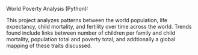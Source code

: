 World Poverty Analysis (Python):

This project analyzes patterns between the world population, life expectancy, child mortality, and fertility over time across the world. Trends found include links between number of children per family and child mortality, population total and poverty total, and addtionally a global mapping of these traits discussed. 

